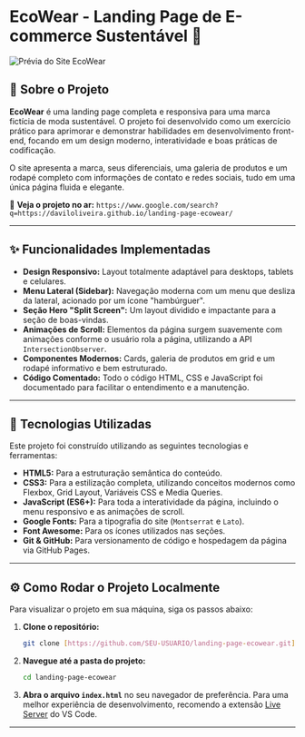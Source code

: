 #  EcoWear - Landing Page de E-commerce Sustentável 🌿

![Prévia do Site EcoWear](https://i.imgur.com/vH9v0uM.png)

## 📄 Sobre o Projeto

**EcoWear** é uma landing page completa e responsiva para uma marca fictícia de moda sustentável. O projeto foi desenvolvido como um exercício prático para aprimorar e demonstrar habilidades em desenvolvimento front-end, focando em um design moderno, interatividade e boas práticas de codificação.

O site apresenta a marca, seus diferenciais, uma galeria de produtos e um rodapé completo com informações de contato e redes sociais, tudo em uma única página fluida e elegante.

🔗 **Veja o projeto no ar:** `https://www.google.com/search?q=https://daviloliveira.github.io/landing-page-ecowear/`

---

## ✨ Funcionalidades Implementadas

* **Design Responsivo:** Layout totalmente adaptável para desktops, tablets e celulares.
* **Menu Lateral (Sidebar):** Navegação moderna com um menu que desliza da lateral, acionado por um ícone "hambúrguer".
* **Seção Hero "Split Screen":** Um layout dividido e impactante para a seção de boas-vindas.
* **Animações de Scroll:** Elementos da página surgem suavemente com animações conforme o usuário rola a página, utilizando a API `IntersectionObserver`.
* **Componentes Modernos:** Cards, galeria de produtos em grid e um rodapé informativo e bem estruturado.
* **Código Comentado:** Todo o código HTML, CSS e JavaScript foi documentado para facilitar o entendimento e a manutenção.

---

## 🚀 Tecnologias Utilizadas

Este projeto foi construído utilizando as seguintes tecnologias e ferramentas:

* **HTML5:** Para a estruturação semântica do conteúdo.
* **CSS3:** Para a estilização completa, utilizando conceitos modernos como Flexbox, Grid Layout, Variáveis CSS e Media Queries.
* **JavaScript (ES6+):** Para toda a interatividade da página, incluindo o menu responsivo e as animações de scroll.
* **Google Fonts:** Para a tipografia do site (`Montserrat` e `Lato`).
* **Font Awesome:** Para os ícones utilizados nas seções.
* **Git & GitHub:** Para versionamento de código e hospedagem da página via GitHub Pages.

---

## ⚙️ Como Rodar o Projeto Localmente

Para visualizar o projeto em sua máquina, siga os passos abaixo:

1.  **Clone o repositório:**
    ```bash
    git clone [https://github.com/SEU-USUARIO/landing-page-ecowear.git](https://github.com/SEU-USUARIO/landing-page-ecowear.git)
    ```

2.  **Navegue até a pasta do projeto:**
    ```bash
    cd landing-page-ecowear
    ```

3.  **Abra o arquivo `index.html`** no seu navegador de preferência. Para uma melhor experiência de desenvolvimento, recomendo a extensão [Live Server](https://marketplace.visualstudio.com/items?itemName=ritwickdey.LiveServer) do VS Code.

---
